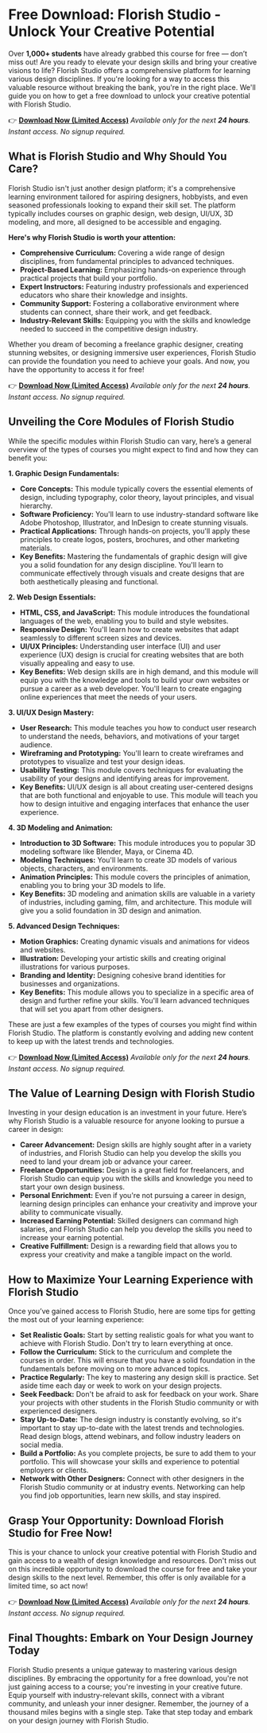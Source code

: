 # Free Download: Florish Studio - Unlock Your Creative Potential

Over **1,000+ students** have already grabbed this course for free — don’t miss out! Are you ready to elevate your design skills and bring your creative visions to life? Florish Studio offers a comprehensive platform for learning various design disciplines. If you're looking for a way to access this valuable resource without breaking the bank, you're in the right place. We'll guide you on how to get a free download to unlock your creative potential with Florish Studio.

👉 **[Download Now (Limited Access)](https://udemywork.com/florish-studio)**
_Available only for the next **24 hours**. Instant access. No signup required._

## What is Florish Studio and Why Should You Care?

Florish Studio isn't just another design platform; it's a comprehensive learning environment tailored for aspiring designers, hobbyists, and even seasoned professionals looking to expand their skill set. The platform typically includes courses on graphic design, web design, UI/UX, 3D modeling, and more, all designed to be accessible and engaging.

**Here's why Florish Studio is worth your attention:**

*   **Comprehensive Curriculum:** Covering a wide range of design disciplines, from fundamental principles to advanced techniques.
*   **Project-Based Learning:** Emphasizing hands-on experience through practical projects that build your portfolio.
*   **Expert Instructors:** Featuring industry professionals and experienced educators who share their knowledge and insights.
*   **Community Support:** Fostering a collaborative environment where students can connect, share their work, and get feedback.
*   **Industry-Relevant Skills:** Equipping you with the skills and knowledge needed to succeed in the competitive design industry.

Whether you dream of becoming a freelance graphic designer, creating stunning websites, or designing immersive user experiences, Florish Studio can provide the foundation you need to achieve your goals. And now, you have the opportunity to access it for free!

👉 **[Download Now (Limited Access)](https://udemywork.com/florish-studio)**
_Available only for the next **24 hours**. Instant access. No signup required._

## Unveiling the Core Modules of Florish Studio

While the specific modules within Florish Studio can vary, here’s a general overview of the types of courses you might expect to find and how they can benefit you:

**1. Graphic Design Fundamentals:**

*   **Core Concepts:** This module typically covers the essential elements of design, including typography, color theory, layout principles, and visual hierarchy.
*   **Software Proficiency:** You'll learn to use industry-standard software like Adobe Photoshop, Illustrator, and InDesign to create stunning visuals.
*   **Practical Applications:** Through hands-on projects, you'll apply these principles to create logos, posters, brochures, and other marketing materials.
*   **Key Benefits:** Mastering the fundamentals of graphic design will give you a solid foundation for any design discipline. You'll learn to communicate effectively through visuals and create designs that are both aesthetically pleasing and functional.

**2. Web Design Essentials:**

*   **HTML, CSS, and JavaScript:** This module introduces the foundational languages of the web, enabling you to build and style websites.
*   **Responsive Design:** You'll learn how to create websites that adapt seamlessly to different screen sizes and devices.
*   **UI/UX Principles:** Understanding user interface (UI) and user experience (UX) design is crucial for creating websites that are both visually appealing and easy to use.
*   **Key Benefits:** Web design skills are in high demand, and this module will equip you with the knowledge and tools to build your own websites or pursue a career as a web developer. You'll learn to create engaging online experiences that meet the needs of your users.

**3. UI/UX Design Mastery:**

*   **User Research:** This module teaches you how to conduct user research to understand the needs, behaviors, and motivations of your target audience.
*   **Wireframing and Prototyping:** You'll learn to create wireframes and prototypes to visualize and test your design ideas.
*   **Usability Testing:** This module covers techniques for evaluating the usability of your designs and identifying areas for improvement.
*   **Key Benefits:** UI/UX design is all about creating user-centered designs that are both functional and enjoyable to use. This module will teach you how to design intuitive and engaging interfaces that enhance the user experience.

**4. 3D Modeling and Animation:**

*   **Introduction to 3D Software:** This module introduces you to popular 3D modeling software like Blender, Maya, or Cinema 4D.
*   **Modeling Techniques:** You'll learn to create 3D models of various objects, characters, and environments.
*   **Animation Principles:** This module covers the principles of animation, enabling you to bring your 3D models to life.
*   **Key Benefits:** 3D modeling and animation skills are valuable in a variety of industries, including gaming, film, and architecture. This module will give you a solid foundation in 3D design and animation.

**5. Advanced Design Techniques:**

*   **Motion Graphics:** Creating dynamic visuals and animations for videos and websites.
*   **Illustration:** Developing your artistic skills and creating original illustrations for various purposes.
*   **Branding and Identity:** Designing cohesive brand identities for businesses and organizations.
*   **Key Benefits:** This module allows you to specialize in a specific area of design and further refine your skills. You'll learn advanced techniques that will set you apart from other designers.

These are just a few examples of the types of courses you might find within Florish Studio. The platform is constantly evolving and adding new content to keep up with the latest trends and technologies.

👉 **[Download Now (Limited Access)](https://udemywork.com/florish-studio)**
_Available only for the next **24 hours**. Instant access. No signup required._

## The Value of Learning Design with Florish Studio

Investing in your design education is an investment in your future. Here’s why Florish Studio is a valuable resource for anyone looking to pursue a career in design:

*   **Career Advancement:** Design skills are highly sought after in a variety of industries, and Florish Studio can help you develop the skills you need to land your dream job or advance your career.
*   **Freelance Opportunities:** Design is a great field for freelancers, and Florish Studio can equip you with the skills and knowledge you need to start your own design business.
*   **Personal Enrichment:** Even if you're not pursuing a career in design, learning design principles can enhance your creativity and improve your ability to communicate visually.
*   **Increased Earning Potential:** Skilled designers can command high salaries, and Florish Studio can help you develop the skills you need to increase your earning potential.
*   **Creative Fulfillment:** Design is a rewarding field that allows you to express your creativity and make a tangible impact on the world.

## How to Maximize Your Learning Experience with Florish Studio

Once you’ve gained access to Florish Studio, here are some tips for getting the most out of your learning experience:

*   **Set Realistic Goals:** Start by setting realistic goals for what you want to achieve with Florish Studio. Don't try to learn everything at once.
*   **Follow the Curriculum:** Stick to the curriculum and complete the courses in order. This will ensure that you have a solid foundation in the fundamentals before moving on to more advanced topics.
*   **Practice Regularly:** The key to mastering any design skill is practice. Set aside time each day or week to work on your design projects.
*   **Seek Feedback:** Don't be afraid to ask for feedback on your work. Share your projects with other students in the Florish Studio community or with experienced designers.
*   **Stay Up-to-Date:** The design industry is constantly evolving, so it's important to stay up-to-date with the latest trends and technologies. Read design blogs, attend webinars, and follow industry leaders on social media.
*   **Build a Portfolio:** As you complete projects, be sure to add them to your portfolio. This will showcase your skills and experience to potential employers or clients.
*   **Network with Other Designers:** Connect with other designers in the Florish Studio community or at industry events. Networking can help you find job opportunities, learn new skills, and stay inspired.

## Grasp Your Opportunity: Download Florish Studio for Free Now!

This is your chance to unlock your creative potential with Florish Studio and gain access to a wealth of design knowledge and resources. Don't miss out on this incredible opportunity to download the course for free and take your design skills to the next level. Remember, this offer is only available for a limited time, so act now!

👉 **[Download Now (Limited Access)](https://udemywork.com/florish-studio)**
_Available only for the next **24 hours**. Instant access. No signup required._

## Final Thoughts: Embark on Your Design Journey Today

Florish Studio presents a unique gateway to mastering various design disciplines. By embracing the opportunity for a free download, you're not just gaining access to a course; you're investing in your creative future. Equip yourself with industry-relevant skills, connect with a vibrant community, and unleash your inner designer. Remember, the journey of a thousand miles begins with a single step. Take that step today and embark on your design journey with Florish Studio.
